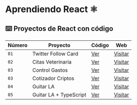 # Aprendiendo React ⚛️

## ⌨️ Proyectos de React con código

| Número | Proyecto            | Código                                  | Web                                     |
| ------ | ------------------- | --------------------------------------- | --------------------------------------- |
| `01`   | Twitter Follow Card | [Ver](projects/01-twitter-follow-card/) | [Visitar](https://follow-card.surge.sh) |
| `02`   | Citas Veterinaria | [Ver](projects/Vite/citas-react) | [Visitar](https://fluffy-conkies-e708fa.netlify.app/) |
| `03`   | Control Gastos | [Ver](projects/Vite/control-gastos) | [Visitar](https://marvelous-cajeta-652b8c.netlify.app/) |
| `03`   | Cotizador Criptos | [Ver](projects/Vite/criptos-react) | [Visitar](https://65c04b3bf775d9d5059d7dbc--elegant-manatee-9af3e3.netlify.app//) |
| `04`   | Guitar LA | [Ver](projects/Vite/guitarla) | [Visitar](https://660cae4e858f4d5d800af18a--imaginative-croissant-7ffa9d.netlify.app/) |
| `05`   | Guitar LA + TypeScript | [Ver](projects/Vite/guitarla-ts) | [Visitar](https://668d8d057494d4dc05543295--imaginative-croissant-7ffa9d.netlify.app/) |